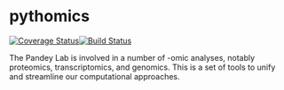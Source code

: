 pythomics
=========

[![Coverage Status](https://coveralls.io/repos/pandeylab/pythomics/badge.png)](https://coveralls.io/r/pandeylab/pythomics)[![Build Status](https://travis-ci.org/pandeylab/pythomics.svg?branch=master)](https://travis-ci.org/pandeylab/pythomics)

The Pandey Lab is involved in a number of -omic analyses, notably proteomics, transcriptomics, and genomics. This is a set of tools to unify and streamline our computational approaches.
